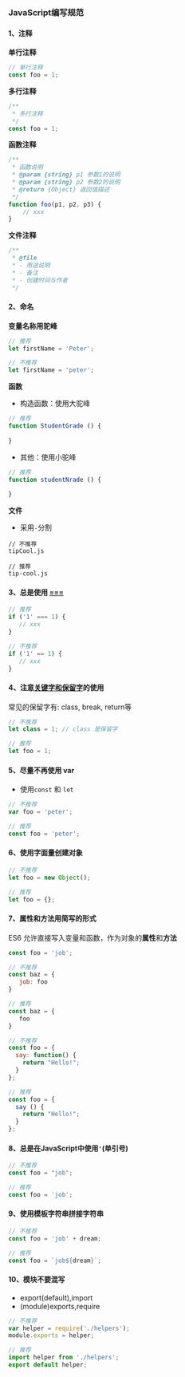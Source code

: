 ### JavaScript编写规范
#### 1、注释
**单行注释**
```js
// 单行注释
const foo = 1;
```

**多行注释**
```js
/**
 * 多行注释
 */
const foo = 1;
```

**函数注释**
```js
/**
 * 函数说明
 * @param {string} p1 参数1的说明
 * @param {string} p2 参数2的说明
 * @return {Object} 返回值描述
 */
function foo(p1, p2, p3) {
    // xxx
}
```

**文件注释**
```js
/**
 * @file
 * - 用途说明
 * - 备注
 * - 创建时间与作者
 */
```


#### 2、命名
**变量名称用驼峰**
```js
// 推荐
let firstName = 'Peter';

// 不推荐
let firstName = 'peter';
```

**函数**
- 构造函数：使用大驼峰
```js
// 推荐
function StudentGrade () {
  
}
```

- 其他：使用小驼峰
```js
// 推荐
function studentNrade () {
  
}
```

**文件**
- 采用`-`分割
```
// 不推荐
tipCool.js

// 推荐
tip-cool.js
```

#### 3、总是使用 [===](https://www.zhihu.com/question/20348948/answer/14867031)
```js
// 推荐
if ('1' === 1) {
   // xxx
}

// 不推荐
if ('1' == 1) {
   // xxx
}
```

#### 4、注意[关键字和保留字](http://www.itxueyuan.org/view/6627.html)的使用
常见的保留字有: class, break, return等
```js
// 不推荐
let class = 1; // class 是保留字

// 推荐
let foo = 1;
```

#### 5、尽量不再使用 var
- 使用`const` 和 `let`
```js
// 不推荐
var foo = 'peter';

// 推荐
const foo = 'peter';
```

#### 6、使用字面量创建对象
```js
// 不推荐
let foo = new Object();

// 推荐
let foo = {};
```

#### 7、属性和方法用简写的形式
ES6 允许直接写入变量和函数，作为对象的**属性**和**方法**
```js
const foo = 'job';

// 不推荐
const baz = {
   job: foo
}

// 推荐
const baz = {
   foo
}

// 不推荐
const foo = {
  say: function() {
    return "Hello!";
  }
};

// 推荐
const foo = {
  say () {
    return "Hello!";
  }
};
```

#### 8、总是在JavaScript中使用`'`(单引号)
```js
// 不推荐
const foo = "job";

// 推荐
const foo = 'job';
```

#### 9、使用模板字符串拼接字符串
```js
// 不推荐
const foo = 'job' + dream;

// 推荐
const foo = `job${dream}`;
```

#### 10、模块不要混写
- export(default),import
- (module)exports,require

```js
// 不推荐
var helper = require('./helpers');
module.exports = helper;

// 推荐
import helper from './helpers';
export default helper;
```
